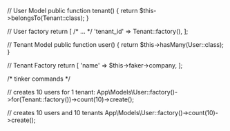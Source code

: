// User Model
public function tenant() { return $this->belongsTo(Tenant::class); }

// User factory
return [ /* ... */ 'tenant_id' => Tenant::factory(), ];

// Tenant Model
public function user() { return $this->hasMany(User::class); }

// Tenant Factory
return [ 'name' => $this->faker->company, ];

/* tinker commands */

// creates 10 users for 1 tenant:
App\Models\User::factory()->for(Tenant::factory())->count(10)->create();

// creates 10 users and 10 tenants
App\Models\User::factory()->count(10)->create();
